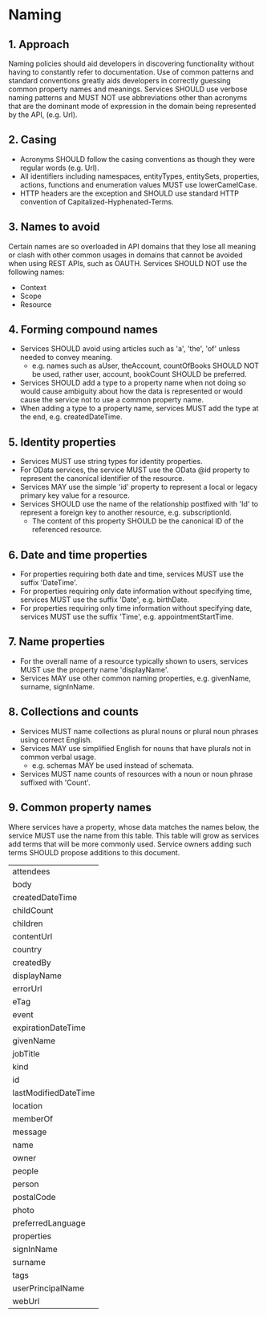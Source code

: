 #  Naming 
##  1. Approach
Naming policies should aid developers in discovering functionality without having to constantly refer to documentation.
Use of common patterns and standard conventions greatly aids developers in correctly guessing common property names and meanings.
Services SHOULD use verbose naming patterns and MUST NOT use abbreviations other than acronyms that are the dominant mode of expression in the domain being represented by the API, (e.g. Url).

##  2. Casing
- Acronyms SHOULD follow the casing conventions as though they were regular words (e.g. Url).
- All identifiers including namespaces, entityTypes, entitySets, properties, actions, functions and enumeration values MUST use lowerCamelCase.
- HTTP headers are the exception and SHOULD use standard HTTP convention of Capitalized-Hyphenated-Terms.

##  3. Names to avoid
Certain names are so overloaded in API domains that they lose all meaning or clash with other common usages in domains that cannot be avoided when using REST APIs, such as OAUTH.
Services SHOULD NOT use the following names:
- Context
- Scope
- Resource

##  4. Forming compound names
- Services SHOULD avoid using articles such as 'a', 'the', 'of' unless needed to convey meaning.
	- e.g. names such as aUser, theAccount, countOfBooks SHOULD NOT be used, rather user, account, bookCount SHOULD be preferred.
- Services SHOULD add a type to a property name when not doing so would cause ambiguity about how the data is represented or would cause the service not to use a common property name.
- When adding a type to a property name, services MUST add the type at the end, e.g. createdDateTime.

##  5. Identity properties
- Services MUST use string types for identity properties.
- For OData services, the service MUST use the OData @id property to represent the canonical identifier of the resource.
- Services MAY use the simple 'id' property to represent a local or legacy primary key value for a resource.
- Services SHOULD use the name of the relationship postfixed with 'Id' to represent a foreign key to another resource, e.g. subscriptionId.
	- The content of this property SHOULD be the canonical ID of the referenced resource.

##  6. Date and time properties

- For properties requiring both date and time, services MUST use the suffix 'DateTime'.
- For properties requiring only date information without specifying time, services MUST use the suffix 'Date', e.g. birthDate.
- For properties requiring only time information without specifying date, services MUST use the suffix 'Time', e.g. appointmentStartTime.

##  7. Name properties
- For the overall name of a resource typically shown to users, services MUST use the property name 'displayName'.
- Services MAY use other common naming properties, e.g. givenName, surname, signInName.

##  8. Collections and counts
- Services MUST name collections as plural nouns or plural noun phrases using correct English.
- Services MAY use simplified English for nouns that have plurals not in common verbal usage.
	- e.g. schemas MAY be used instead of schemata.
- Services MUST name counts of resources with a noun or noun phrase suffixed with 'Count'.

##  9. Common property names
Where services have a property, whose data matches the names below, the service MUST use the name from this table.
This table will grow as services add terms that will be more commonly used.
Service owners adding such terms SHOULD propose additions to this document.

| |
|------------- |
 attendees     |
 body          |
 createdDateTime |
 childCount    |
 children      |
 contentUrl    |
 country       |
 createdBy     |
 displayName   |
 errorUrl      |
 eTag          |
 event         |
 expirationDateTime |
 givenName     |
 jobTitle      |
 kind          |
 id            |
 lastModifiedDateTime |
 location      |
 memberOf      |
 message       |
 name          |
 owner         |
 people        |
 person        |
 postalCode    |
 photo         |
 preferredLanguage |
 properties    |
 signInName    |
 surname       |
 tags          |
 userPrincipalName |
 webUrl        |
